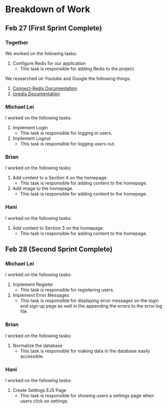 # Breakdown of Work

## Feb 27 (First Sprint Complete)

### Together

We worked on the following tasks:

1. Configure Redis for our application
   - This task is responsible for adding Redis to the project.

We researched on Youtube and Google the following things:

1. [Connect-Redis Documentation](https://www.npmjs.com/package/connect-redis)
2. [ioredis Documentation](https://www.npmjs.com/package/ioredis)

### Michael Lei

I worked on the following tasks:

1. Implement Login
   - This task is responsible for logging in users.
2. Implement Logout
   - This task is responsible for logging users out.

### Brian

I worked on the following tasks:

1. Add content to a Section 4 on the homepage.
   - This task is responsible for adding content to the homepage.
2. Add image to the homepage.
   - This task is responsible for adding content to the homepage.

### Hani

I worked on the following tasks:

1. Add content to Section 3 on the homepage.
   - This task is responsible for adding content to the homepage.

## Feb 28 (Second Sprint Complete)

### Michael Lei

I worked on the following tasks:

1. Implement Register
   - This task is responsible for registering users.
2. Implement Error Messages
   - This task is responsible for displaying error messages on the login and sign up page as well in the appending the errors to the error.log file.

### Brian

I worked on the following tasks:

1. Normalize the database
   - This task is responsible for making data in the database easily accessible.

### Hani

I worked on the following tasks:

1. Create Settings EJS Page
   - This task is responsible for showing users a settings page when users click on settings.

<!-- Example below:
    March 9th (First Sprint Complete)
    Amy Chan:
    I worked on the following tasks:

1.  <Insert Some Task Here> - This task is responsible for xyz functionality.
2.  <Insert Some Task Here> - This task is responsible for xyz functionality.
3.  <Insert Some Task Here> - This task is responsible for xyz functionality.

I also needed to research on Youtube and Google the following things:

1. <Insert Video or Link to thing you needed to research>

John Chen:
I worked on the following tasks:

1. <Insert Some Task Here> - This task is responsible for xyz functionality.
2. <Insert Some Task Here> - This task is responsible for xyz functionality.
3. <Insert Some Task Here> - This task is responsible for xyz functionality. -->
